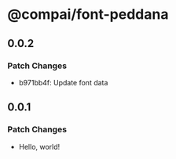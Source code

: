 # @compai/font-peddana

## 0.0.2

### Patch Changes

- b971bb4f: Update font data

## 0.0.1

### Patch Changes

- Hello, world!
